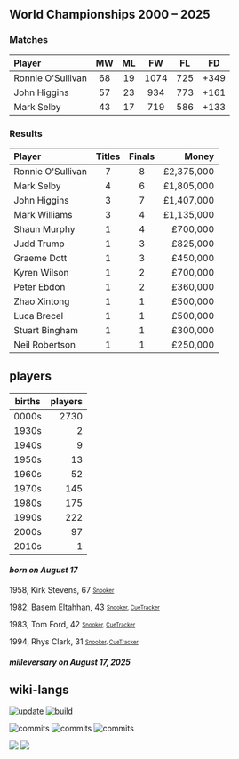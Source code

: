 ## World Championships 2000 – 2025
### Matches
|Player|MW|ML|FW|FL|FD|
|:-|:-:|:-:|:-:|:-:|:-:|
|Ronnie O'Sullivan|68|19|1074|725|+349|
|John Higgins|57|23|934|773|+161|
|Mark Selby|43|17|719|586|+133|

### Results
|Player|Titles|Finals|Money|
|:-|:-:|:-:|-:|
|Ronnie O'Sullivan|7|8|£2,375,000|
|Mark Selby|4|6|£1,805,000|
|John Higgins|3|7|£1,407,000|
|Mark Williams|3|4|£1,135,000|
|Shaun Murphy|1|4|£700,000|
|Judd Trump|1|3|£825,000|
|Graeme Dott|1|3|£450,000|
|Kyren Wilson|1|2|£700,000|
|Peter Ebdon|1|2|£360,000|
|Zhao Xintong|1|1|£500,000|
|Luca Brecel|1|1|£500,000|
|Stuart Bingham|1|1|£300,000|
|Neil Robertson|1|1|£250,000|

## players
| births | players |
| :----: | ------: |
| 0000s | 2730 |
| 1930s | 2 |
| 1940s | 9 |
| 1950s | 13 |
| 1960s | 52 |
| 1970s | 145 |
| 1980s | 175 |
| 1990s | 222 |
| 2000s | 97 |
| 2010s | 1 |

#### ***born on August 17***
1958, Kirk Stevens, 67 <sub><sup>[Snooker](http://www.snooker.org/res/index.asp?player=2870)</sup></sub>

1982, Basem Eltahhan, 43 <sub><sup>[Snooker](http://www.snooker.org/res/index.asp?player=2101), [CueTracker](http://cuetracker.net/Players/basem-eltahhan/)</sup></sub>

1983, Tom Ford, 42 <sub><sup>[Snooker](http://www.snooker.org/res/index.asp?player=8), [CueTracker](http://cuetracker.net/Players/tom-ford/)</sup></sub>

1994, Rhys Clark, 31 <sub><sup>[Snooker](http://www.snooker.org/res/index.asp?player=917), [CueTracker](http://cuetracker.net/Players/rhys-clark/)</sup></sub>


#### ***milleversary on August 17, 2025***



## wiki-langs
[![update](https://github.com/dreamerminsk/wiki-langs/actions/workflows/update-tables.yml/badge.svg)](https://github.com/dreamerminsk/wiki-langs/actions/workflows/update-tables.yml)
[![build](https://github.com/dreamerminsk/wiki-langs/actions/workflows/build.yml/badge.svg)](https://github.com/dreamerminsk/wiki-langs/actions/workflows/build.yml)

![commits](https://img.shields.io/github/commit-activity/y/dreamerminsk/wiki-langs)
![commits](https://img.shields.io/github/commit-activity/m/dreamerminsk/wiki-langs)
![commits](https://img.shields.io/github/commit-activity/w/dreamerminsk/wiki-langs)

![](https://img.shields.io/github/languages/code-size/dreamerminsk/wiki-langs)
![](https://img.shields.io/github/repo-size/dreamerminsk/wiki-langs)

